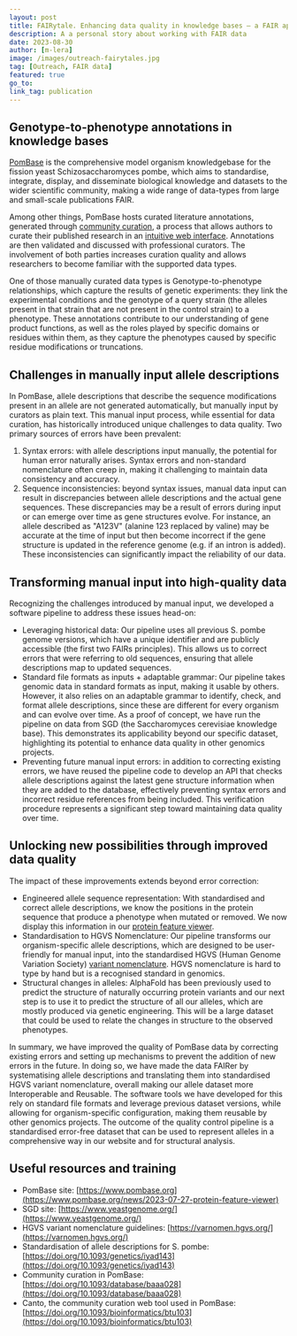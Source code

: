 ```yaml
---
layout: post
title: FAIRytale. Enhancing data quality in knowledge bases – a FAIR approach
description: A a personal story about working with FAIR data
date: 2023-08-30
author: [m-lera]
image: /images/outreach-fairytales.jpg
tag: [Outreach, FAIR data]
featured: true
go_to: 
link_tag: publication
---
```


## Genotype-to-phenotype annotations in knowledge bases

[PomBase](https://www.pombase.org/) is the comprehensive model organism knowledgebase for the fission yeast Schizosaccharomyces pombe, which aims to standardise, integrate, display, and disseminate biological knowledge and datasets to the wider scientific community, making a wide range of data-types from large and small-scale publications FAIR.

Among other things, PomBase hosts curated literature annotations, generated through [community curation](https://doi.org/10.1093/database/baaa028), a process that allows authors to curate their published research in an [intuitive web interface](https://doi.org/10.1093/bioinformatics/btu103). Annotations are then validated and discussed with professional curators. The involvement of both parties increases curation quality and allows researchers to become familiar with the supported data types.

One of those manually curated data types is Genotype-to-phenotype relationships, which capture the results of genetic experiments: they link the experimental conditions and the genotype of a query strain (the alleles present in that strain that are not present in the control strain) to a phenotype. These annotations contribute to our understanding of gene product functions, as well as the roles played by specific domains or residues within them, as they capture the phenotypes caused by specific residue modifications or truncations.


## Challenges in manually input allele descriptions

In PomBase, allele descriptions that describe the sequence modifications present in an allele are not generated automatically, but manually input by curators as plain text. This manual input process, while essential for data curation, has historically introduced unique challenges to data quality. Two primary sources of errors have been prevalent:



1. Syntax errors: with allele descriptions input manually, the potential for human error naturally arises. Syntax errors and non-standard nomenclature often creep in, making it challenging to maintain data consistency and accuracy.
2. Sequence inconsistencies: beyond syntax issues, manual data input can result in discrepancies between allele descriptions and the actual gene sequences. These discrepancies may be a result of errors during input or can emerge over time as gene structures evolve. For instance, an allele described as "A123V" (alanine 123 replaced by valine) may be accurate at the time of input but then become incorrect if the gene structure is updated in the reference genome (e.g. if an intron is added). These inconsistencies can significantly impact the reliability of our data.


## Transforming manual input into high-quality data

Recognizing the challenges introduced by manual input, we developed a software pipeline to address these issues head-on:



* Leveraging historical data: Our pipeline uses all previous S. pombe genome versions, which have a unique identifier and are publicly accessible (the first two FAIRs principles). This allows us to correct errors that were referring to old sequences, ensuring that allele descriptions map to updated sequences.
* Standard file formats as inputs + adaptable grammar: Our pipeline takes genomic data in standard formats as input, making it usable by others. However, it also relies on an adaptable grammar to identify, check, and format allele descriptions, since these are different for every organism and can evolve over time. As a proof of concept, we have run the pipeline on data from SGD (the Saccharomyces cerevisiae knowledge base). This demonstrates its applicability beyond our specific dataset, highlighting its potential to enhance data quality in other genomics projects.
* Preventing future manual input errors: in addition to correcting existing errors, we have reused the pipeline code to develop an API that checks allele descriptions against the latest gene structure information when they are added to the database, effectively preventing syntax errors and incorrect residue references from being included. This verification procedure represents a significant step toward maintaining data quality over time.


## Unlocking new possibilities through improved data quality

The impact of these improvements extends beyond error correction:



* Engineered allele sequence representation: With standardised and correct allele descriptions, we know the positions in the protein sequence that produce a phenotype when mutated or removed. We now display this information in our [protein feature viewer](https://www.pombase.org/news/2023-07-27-protein-feature-viewer).
* Standardisation to HGVS Nomenclature: Our pipeline transforms our organism-specific allele descriptions, which are designed to be user-friendly for manual input, into the standardised HGVS (Human Genome Variation Society) [variant nomenclature](https://varnomen.hgvs.org/). HGVS nomenclature is hard to type by hand but is a recognised standard in genomics.
* Structural changes in alleles: AlphaFold has been previously used to predict the structure of naturally occurring protein variants and our next step is to use it to predict the structure of all our alleles, which are mostly produced via genetic engineering. This will be a large dataset that could be used to relate the changes in structure to the observed phenotypes.

In summary, we have improved the quality of PomBase data by correcting existing errors and setting up mechanisms to prevent the addition of new errors in the future. In doing so, we have made the data FAIRer by systematising allele descriptions and translating them into standardised HGVS variant nomenclature, overall making our allele dataset more Interoperable and Reusable. The software tools we have developed for this rely on standard file formats and leverage previous dataset versions, while allowing for organism-specific configuration, making them reusable by other genomics projects. The outcome of the quality control pipeline is a standardised error-free dataset that can be used to represent alleles in a comprehensive way in our website and for structural analysis.


## Useful resources and training

* PomBase site: [https://www.pombase.org](https://www.pombase.org/news/2023-07-27-protein-feature-viewer)
* SGD site: [https://www.yeastgenome.org/](https://www.yeastgenome.org/)
* HGVS variant nomenclature guidelines: [https://varnomen.hgvs.org/](https://varnomen.hgvs.org/)
* Standardisation of allele descriptions for S. pombe: [https://doi.org/10.1093/genetics/iyad143](https://doi.org/10.1093/genetics/iyad143)
* Community curation in PomBase: [https://doi.org/10.1093/database/baaa028](https://doi.org/10.1093/database/baaa028)
* Canto, the community curation web tool used in PomBase: [https://doi.org/10.1093/bioinformatics/btu103](https://doi.org/10.1093/bioinformatics/btu103) 